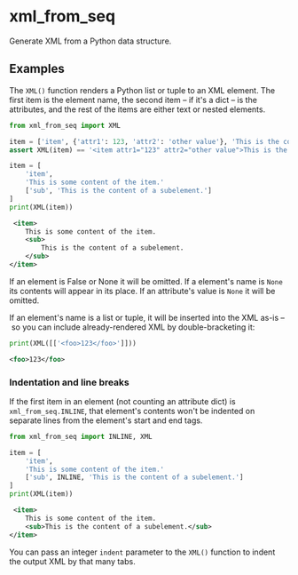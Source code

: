 # xml_from_seq

Generate XML from a Python data structure.

## Examples

The `XML()` function renders a Python list or tuple to an XML element. The first item is the
element name, the second item – if it's a dict – is the attributes, and the rest of the items
are either text or nested elements.
```py
from xml_from_seq import XML

item = ['item', {'attr1': 123, 'attr2': 'other value'}, 'This is the content of the item.']
assert XML(item) == '<item attr1="123" attr2="other value">This is the content of the item.</item>'

item = [
    'item',
    'This is some content of the item.'
    ['sub', 'This is the content of a subelement.']
]
print(XML(item))
```
```xml
 <item>
    This is some content of the item.
    <sub>
        This is the content of a subelement.
    </sub>
</item>
```

If an element is False or None it will be omitted. If a element's name is `None` its contents will
appear in its place. If an attribute's value is `None` it will be omitted.

If an element's name is a list or tuple, it will be inserted into the XML as-is – so you can
include already-rendered XML by double-bracketing it:
```py
print(XML([['<foo>123</foo>']]))
```
```xml
<foo>123</foo>
```

### Indentation and line breaks

If the first item in an element (not counting an attribute dict) is `xml_from_seq.INLINE`, that
element's contents won't be indented on separate lines from the element's start and end tags.
```py
from xml_from_seq import INLINE, XML

item = [
    'item',
    'This is some content of the item.'
    ['sub', INLINE, 'This is the content of a subelement.']
]
print(XML(item))
```
```xml
 <item>
    This is some content of the item.
    <sub>This is the content of a subelement.</sub>
</item>
```

You can pass an integer `indent` parameter to the `XML()` function to indent the output XML by
that many tabs.
